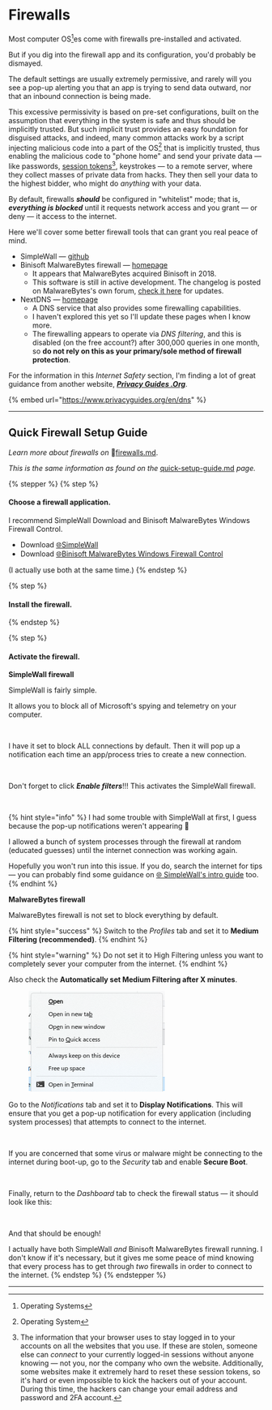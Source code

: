 # Firewalls

Most computer OS[^1]es come with firewalls pre-installed and activated.

But if you dig into the firewall app and its configuration, you'd probably be dismayed.

The default settings are usually extremely permissive, and rarely will you see a pop-up alerting you that an app is trying to send data outward, nor that an inbound connection is being made.

This excessive permissivity is based on pre-set configurations, built on the assumption that everything in the system is safe and thus should be implicitly trusted. But such implicit trust provides an easy foundation for disguised attacks, and indeed, many common attacks work by a script injecting malicious code into a part of the OS[^2] that is implicitly trusted, thus enabling the malicious code to "phone home" and send your private data — like passwords, [session tokens](#user-content-fn-3)[^3], keystrokes — to a remote server, where they collect masses of private data from hacks. They then sell your data to the highest bidder, who might do _anything_ with your data.

By default, firewalls _**should**_ be configured in "whitelist" mode; that is, _**everything is blocked**_ until it requests network access and you grant — or deny — it access to the internet.

Here we'll cover some better firewall tools that can grant you real peace of mind.

* SimpleWall — [github](https://github.com/henrypp/simplewall)
* Binisoft MalwareBytes firewall — [homepage](https://www.binisoft.org/wfc)
  * It appears that MalwareBytes acquired Binisoft in 2018.
  * This software is still in active development. The changelog is posted on MalwareBytes's own forum, [check it here](https://forums.malwarebytes.com/topic/296798-malwarebytes-windows-firewall-control-wfc/) for updates.
* NextDNS — [homepage](https://nextdns.io/)
  * A DNS service that also provides some firewalling capabilities.
  * I haven't explored this yet so I'll update these pages when I know more.
  * The firewalling appears to operate via _DNS filtering_, and this is disabled (on the free account?) after 300,000 queries in one month, so **do not rely on this as your primary/sole method of firewall protection**.

For the information in this _Internet Safety_ section, I'm finding a lot of great guidance from another website, [_**Privacy Guides .Org**_](https://www.privacyguides.org).

{% embed url="https://www.privacyguides.org/en/dns" %}

***

## Quick Firewall Setup Guide

_Learn more about firewalls on_ 📄[firewalls.md](firewalls.md "mention").

_This is the same information as found on the_ [quick-setup-guide.md](../quick-setup-guide.md "mention") _page._

{% stepper %}
{% step %}
#### Choose a firewall application.

I recommend SimpleWall Download and Binisoft MalwareBytes Windows Firewall Control.

* Download [🌐SimpleWall](https://github.com/henrypp/simplewall)
* Download [🌐Binisoft MalwareBytes Windows Firewall Control](https://www.binisoft.org/wfc)

(I actually use both at the same time.)
{% endstep %}

{% step %}
#### Install the firewall.
{% endstep %}

{% step %}
#### Activate the firewall.

**SimpleWall firewall**

SimpleWall is fairly simple.

It allows you to block all of Microsoft's spying and telemetry on your computer.

<figure><img src="../../.gitbook/assets/image (5).png" alt=""><figcaption></figcaption></figure>

I have it set to block ALL connections by default. Then it will pop up a notification each time an app/process tries to create a new connection.

<figure><img src="../../.gitbook/assets/image (6).png" alt=""><figcaption></figcaption></figure>

Don't forget to click _**Enable filters**_!!! This activates the SimpleWall firewall.

<figure><img src="../../.gitbook/assets/image (7).png" alt=""><figcaption></figcaption></figure>

{% hint style="info" %}
I had some trouble with SimpleWall at first, I guess because the pop-up notifications weren't appearing 🤷

I allowed a bunch of system processes through the firewall at random (educated guesses) until the internet connection was working again.

Hopefully you won't run into this issue. If you do, search the internet for tips — you can probably find some guidance on [🌐 SimpleWall's intro guide](https://github.com/henrypp/simplewall) too.
{% endhint %}

**MalwareBytes firewall**

MalwareBytes firewall is not set to block everything by default.

{% hint style="success" %}
Switch to the _Profiles_ tab and set it to **Medium Filtering (recommended)**.
{% endhint %}

{% hint style="warning" %}
Do not set it to High Filtering unless you want to completely sever your computer from the internet.
{% endhint %}

Also check the **Automatically set Medium Filtering after X minutes**.

<figure><img src="../../.gitbook/assets/image.png" alt=""><figcaption></figcaption></figure>

Go to the _Notifications_ tab and set it to **Display Notifications**. This will ensure that you get a pop-up notification for every application (including system processes) that attempts to connect to the internet.

<figure><img src="../../.gitbook/assets/image (1).png" alt=""><figcaption></figcaption></figure>

If you are concerned that some virus or malware might be connecting to the internet during boot-up, go to the _Security_ tab and enable **Secure Boot**.

<figure><img src="../../.gitbook/assets/image (3).png" alt=""><figcaption></figcaption></figure>

Finally, return to the _Dashboard_ tab to check the firewall status — it should look like this:

<figure><img src="../../.gitbook/assets/image (2).png" alt=""><figcaption></figcaption></figure>

And that should be enough!

I actually have both SimpleWall _and_ Binisoft MalwareBytes firewall running. I don't know if it's necessary, but it gives me some peace of mind knowing that every process has to get through _two_ firewalls in order to connect to the internet.
{% endstep %}
{% endstepper %}

***

[^1]: Operating Systems

[^2]: Operating System

[^3]: The information that your browser uses to stay logged in to your accounts on all the websites that you use. If these are stolen, someone else can _connect_ to your currently logged-in sessions without anyone knowing — not you, nor the company who own the website. Additionally, some websites make it extremely hard to reset these session tokens, so it's hard or even impossible to kick the hackers out of your account. During this time, the hackers can change your email address and password and 2FA account.
